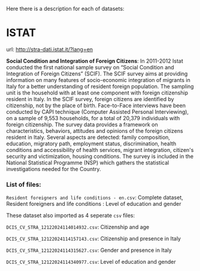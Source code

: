 Here there is a description for each of datasets:

# ISTAT

url: http://stra-dati.istat.it/?lang=en

**Social Condition and Integration of Foreign Citizens**: In 2011-2012 Istat conducted the first national sample survey on “Social Condition and Integration of Foreign Citizens” (SCIF). The SCIF survey aims at providing information on many features of socio-economic integration of migrants in Italy for a better understanding of resident foreign population. The sampling unit is the household with at least one component with foreign citizenship resident in Italy. In the SCIF survey, foreign citizens are identified by citizenship, not by the place of birth. Face-to-Face interviews have been conducted by CAPI technique (Computer Assisted Personal Interviewing), on a sample of 9,553 households, for a total of 20,379 individuals with foreign citizenship. The survey data provides a framework on characteristics, behaviors, attitudes and opinions of the foreign citizens resident in Italy. Several aspects are detected: family composition, education, migratory path, employment status, discrimination, health conditions and accessibility of health services, migrant integration, citizen's security and victimization, housing conditions. The survey is included in the National Statistical Programme (NSP) which gathers the statistical investigations needed for the Country.

### List of files:
`Resident foreigners and life conditions - en.csv`: Complete dataset, Resident foreigners and life conditions : Level of education and gender

These dataset also imported as 4 seperate `csv` files:

`DCIS_CV_STRA_12122024114014932.csv`: Citizenship and age

`DCIS_CV_STRA_12122024114157143.csv`: Citizenship and presence in Italy

`DCIS_CV_STRA_12122024114315627.csv`: Gender and presence in Italy

`DCIS_CV_STRA_12122024114340977.csv`: Level of education and gender
